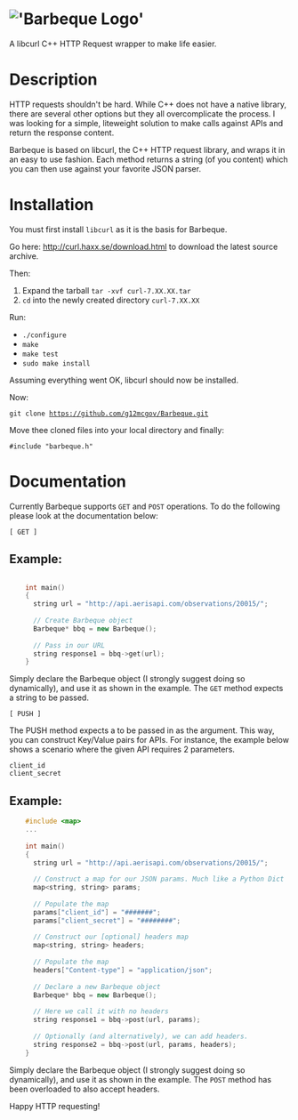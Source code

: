 !['Barbeque Logo'](http://i1158.photobucket.com/albums/p618/g12mcgov/Untitleddrawing.png)
========

A libcurl C++ HTTP Request wrapper to make life easier.

Description
========
HTTP requests shouldn't be hard. While C++ does not have a native library, there are several other options but they all overcomplicate the process. I was looking for a simple, liteweight solution to make calls against APIs and return the response content. 

Barbeque is based on libcurl, the C++ HTTP request library, and wraps it in an easy to use fashion. Each method returns a string (of you content) which you can then use against your favorite JSON parser.

Installation
========

You must first install <code>libcurl</code> as it is the basis for Barbeque.

Go here: http://curl.haxx.se/download.html to download the latest source archive.

Then:
  1. Expand the tarball <code>tar -xvf curl-7.XX.XX.tar</code>
  2. <code>cd</code> into the newly created directory <code>curl-7.XX.XX</code>

Run:
  - <code>./configure</code>
  - <code>make</code>
  - <code>make test</code>
  - <code>sudo make install</code>


Assuming everything went OK, libcurl should now be installed.

Now:

<code>git clone https://github.com/g12mcgov/Barbeque.git</code>

Move thee cloned files into your local directory and finally:

<code>#include "barbeque.h"</code>

Documentation
========
Currently Barbeque supports <code>GET</code> and <code>POST</code> operations. To do the following please look at the documentation below:

<code>[ GET ]</code>
  
  Example:
  ------
```C++

    int main()
    {
      string url = "http://api.aerisapi.com/observations/20015/";
      
      // Create Barbeque object
      Barbeque* bbq = new Barbeque();
      
      // Pass in our URL
      string response1 = bbq->get(url);
    }
```
  
  Simply declare the Barbeque object (I strongly suggest doing so dynamically), and use it as shown in the example. The <code>GET</code> method expects a string to be passed.
  
<code>[ PUSH ]</code>

  The PUSH method expects a <code><b><map></b></code> to be passed in as the argument. This way, you can construct Key/Value pairs for APIs. For instance, the example below shows a scenario where the given API requires 2 parameters.
  
  <code>client_id</code><br>
  <code>client_secret</code>
    
  
  Example:
  ------
```C++
    #include <map>
    ...
      
    int main()
    {
      string url = "http://api.aerisapi.com/observations/20015/";
      
      // Construct a map for our JSON params. Much like a Python Dict
      map<string, string> params;
      
      // Populate the map
      params["client_id"] = "#######";
      params["client_secret"] = "########";
      
      // Construct our [optional] headers map
      map<string, string> headers;
      
      // Populate the map
      headers["Content-type"] = "application/json";
      
      // Declare a new Barbeque object
      Barbeque* bbq = new Barbeque();
      
      // Here we call it with no headers
      string response1 = bbq->post(url, params);
      
      // Optionally (and alternatively), we can add headers.
      string response2 = bbq->post(url, params, headers);
    }
```
  Simply declare the Barbeque object (I strongly suggest doing so dynamically), and use it as shown in the example. The <code>POST</code> method has been overloaded to also accept headers.
    
  Happy HTTP requesting!
